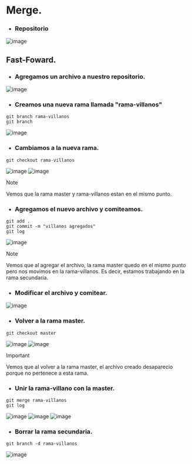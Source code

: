 # Merge.
- ### Repositorio
![image](https://github.com/user-attachments/assets/c42a3d41-849b-40af-b87e-a73447870f97)

## Fast-Foward.
- ### Agregamos un archivo a nuestro repositorio.
![image](https://github.com/user-attachments/assets/ada7b2d5-65ed-46c1-9566-4441b17ee99a)

- ### Creamos una nueva rama llamada "rama-villanos"
```
git branch rama-villanos
git branch
```
![image](https://github.com/user-attachments/assets/e073df37-0670-4921-b29f-e031edb013fe)

- ### Cambiamos a la nueva rama.
```
git checkout rama-villanos
```
![image](https://github.com/user-attachments/assets/13f6bcee-5ef2-4ffa-a562-e7aef4b9e0bc)
![image](https://github.com/user-attachments/assets/f38ef799-d70f-443f-9748-4902cb905cae)
> [!NOTE]
> Vemos que la rama master y rama-villanos estan en el mismo punto.

- ### Agregamos el nuevo archivo y comiteamos.
```
git add .
git commit -m "villanos agregados"
git log
```
![image](https://github.com/user-attachments/assets/a8b30de1-06c0-40e1-a925-510ef8e69ae8)
> [!NOTE]
> Vemos que al agregar el archivo, la rama master quedo en el mismo punto pero nos movimos en la rama-villanos.
> Es decir, estamos trabajando en la rama secundaria.

- ### Modificar el archivo y comitear.
![image](https://github.com/user-attachments/assets/6fc627d4-4443-495b-824c-6021e08b7cd9)

- ### Volver a la rama master.
```
git checkout master
```
![image](https://github.com/user-attachments/assets/daacae8b-9f4f-400c-9a13-07395f973127)
![image](https://github.com/user-attachments/assets/c1c74d30-032c-442c-865a-12a14be886c3)
> [!IMPORTANT]
> Vemos que al volver a la rama master, el archivo creado desaparecio porque no pertenece a esta rama.

- ### Unir la rama-villano con la master.
```
git merge rama-villanos
git log
```
![image](https://github.com/user-attachments/assets/7d4d0feb-aa1b-4a72-9b91-61da94278f7b)
![image](https://github.com/user-attachments/assets/c201b06e-3062-4689-857a-bc0fc725f9cd)
![image](https://github.com/user-attachments/assets/dc13be9b-a881-4fe9-b2f5-053aa68b2644)

- ### Borrar la rama secundaria.
```
git branch -d rama-villanos
```
![image](https://github.com/user-attachments/assets/a3e0b1d2-4cdc-4520-9091-9563aa80df7f)
